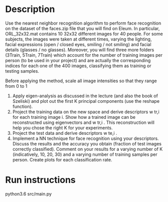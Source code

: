 # Description

Use the nearest neighbor recognition algorithm to perform face recognition on the dataset of the
faces.zip file that you will find on Eleum. In particular, ORL_32x32.mat contains 10 32x32 different
images for 40 people. For some subjects, the images were taken at different times, varying the
lighting, facial expressions (open / closed eyes, smiling / not smiling) and facial details (glasses / no
glasses). Moreover, you will find three more folders (3Train, 5Train, 7Train) which account for the
number of training images per person (to be used in your project) and are actually the corresponding
indices for each one of the 400 images, classifying them as training or testing samples.

Before applying the method, scale all image intensities so that they range from 0 to 1
1. Apply eigen-analysis as discussed in the lecture (and also the book of Szeliski) and plot out the first K principal components (use the reshape function).
2. Project the training data on the new space and derive descriptors w tr,i for each training image i. Show how a trained image can be reconstructed using eigenvectors and w tr,i . This reconstruction will help you chose the right K for your experiments.
3. Project the test data and derive descriptors w te,i .
4. Implement a NN technique for face recognition using your descriptors. Discuss the results and the accuracy you obtain (fraction of test images correctly classified). Comment on your results for a varying number of K (indicatively, 10, 20, 30) and a varying number of training samples per person. Create plots for each classification rate. 

# Run instructions

python3.6 src/main.py
